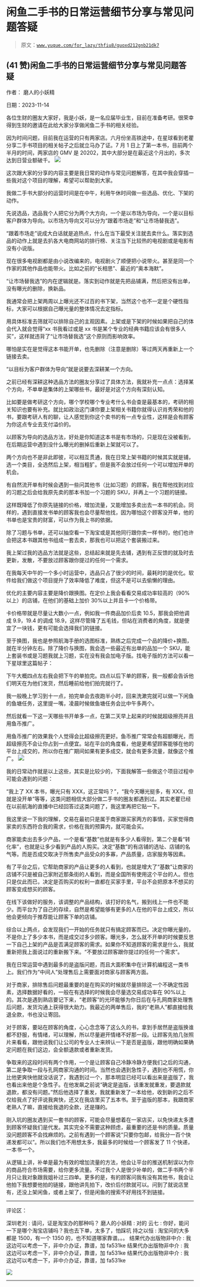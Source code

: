 # 闲鱼二手书的日常运营细节分享与常见问题答疑

> 原文：[`www.yuque.com/for_lazy/thfiu8/guoxd212gnb21dk7`](https://www.yuque.com/for_lazy/thfiu8/guoxd212gnb21dk7)

## (41 赞)闲鱼二手书的日常运营细节分享与常见问题答疑

作者： 磨人的小妖精

日期：2023-11-14

各位生财的圈友大家好，我是小妖，是一名应届毕业生，目前在准备考研。很荣幸得到生财的邀请在此给大家分享做闲鱼二手书的相关经验。

因为时间问题，目前我在运营的只有两家店。六月份坐高铁途中，在星球看到老瞿分享二手书项目的相关帖子之后就立马办了证。7 月 1 日上了第一本书，目前两个半月的时间，两家店的 GMV 是 20202，其中大部分是在最近这个月出的，多次达到日营业额破千。
![](img/bd74b02085fd44831842818fb3bb093c.png)

这次跟大家的分享的内容主要是我日常的动作与常见问题解答，在其中我会穿插一些我对这个项目的理解，希望可以帮助到大家。

我做二手书大部分的运营时间是在中午，利用午休时间做一些选品、优化、下架的动作。

先说选品，选品我个人把它分为两个大方向，一个是以市场为导向，一个是以目标客户群体为导向。以市场为导向又可以分为“跟着市场走”和“让市场替我选”。

“跟着市场走”说成大白话就是追热点，什么在当下最受关注就去卖什么。落实到选品的动作上就是去扒各大电商网站的排行榜、关注当下比较热的电视剧或是电影有没有小说版。

现在很多电视剧都是由小说改编来的，电视剧火了顺便把小说带火。甚至是同一个作家的其他作品也能带火。比如之前的“长相思”、最近的“奥本海默”。

“让市场替我选”的内在逻辑就是。落实到动作就是先把品铺满，然后把没有出单，没有曝光的删除，换新品。

我通常会把上架两周以上曝光还不过百的书下架，当然这个也不一定是个硬性指标，大家可以根据自己曝光量的整体情况去定指标。

用具体标准去筛就可以排除自己的主观因素。上架或是下架的时候如果把自己的体会代入就会觉得“xx 书我看过或是 xx 书是某个专业的经典书籍应该会有很多人买”，这样就违背了“让市场替我选”这个原则而影响效率。

哪怕是实在是觉得这本书能开单，也先删除（注意是删除）等过两天再重新上一个链接去卖。

“以目标为客户群体为导向”就是说要去深耕某一个方向。

之前已经有深耕这种选品方法的圈友分享过了具体方法，我就补充一点点：选择某个方向，不单单是集体的上架哪些书，最好是对这个方向有深刻认知。

比如要是做考研这个方向，哪个学校哪个专业考什么书会查是最基本的，考研的相关知识也要有补充。就比如政治这门课你要上架相关书籍你就得认识肖秀荣和他的书，要跟考研人有的聊，让人感觉到你这个卖书的有一点专业性，这样是会有顾客为你这点专业去支付溢价的。

以顾客为导向的选品方法，好处是你知道这本书是有市场的，只是现在没被看到，在后期运营中遇到没什么曝光的删掉后重新上架就可以了。

两个方向也不是非此即彼，可以相互贯通，我在日常上架书籍的时候其实就是铺，选一个类目，全选然后上架，相当粗犷。但是我不会放过任何一个可以增加开单的机会。

有自然流开单有时候会遇到一些问其他书（比如习题）的顾客。我在帮他找到对应的习题之后会给我原先卖的那本书加一个习题的 SKU，并再上一个习题的链接。

这样既降低了你原先链接的价格，增加流量，又能增加多卖出去一本书的机会。同样的，遇到直接发书单的顾客我也会尽量帮他找，因为哪怕这个顾客没开单，他的书单也是宝贵的财富，可以作为我上书的依据。

除了习题与书单，还可以抽空看一下淘宝或是其他同行跟你卖一样书的，他们也许会把这本书跟其他书组成一套去卖，那我也可以把这个套装搬过来。

我上架过我的选品方法就是这些，总结起来就是先去铺，遇到有正反馈的就及时去更新，发散，不要放过顾客跟你提过的任何一个需求。

在我每天中午的一个多小时运营中，选品只占了很少的时间，最耗时的是优化。软件给我们做这个项目提升了效率降低了难度，但这不是可以去偷懒的理由。

优化的主要内容主要是降价跟换图。在定价上我会看看交易成功率较高的（90%以上）的店铺，在他们的基础上加价 30%以上并且卡一个价格带。

卡价格带就是尽量让大数小一点，例如我一件商品加价后卖 10.5，那我会把他调成 9.9，19.4 的调成 18.9，这样尽管降了五毛钱，但站在消费者的角度，就是便宜了一块钱，更有可能会选择我们的链接。

至于换图，我也是参照航海手册的选图标准，熟练之后完成一个品的降价+换图，就在半分钟左右。除了降价与换图，我会选一些最近有出单的品加一个 SKU，能上套装书或是习题我就上习题，实在没有我会加电子版。找电子版的方法可以看一下星球里这篇帖子：

下午大概四点左右我会把下午的单拍完。四点以后下单的顾客，我一般都会告诉他们明天在为他们发货，然后睡前给他们拍完就行了。

我一般晚上学习到十一点，拍完单会去夜跑半小时，回来洗漱完就可以做一下闲鱼的鱼塘任务，这里提一嘴，凌晨时候做鱼塘任务会比中午多两个。

然后就看一下这一天哪些书开单多一点，在第二天早上起来的时候就超级擦亮并且用鱼币推广。

用鱼币推广的效果我个人觉得会比超级擦亮更好。鱼币推广常常会有超额曝光，而超级擦亮不会让你占到一点便宜。站在平台的角度看，他是更希望顾客能够在他的平台上成交的，所以你在推广期间如果有更多成交，就会有更多流量，就像这个推广。
![](img/588070253996a212b57bb242c26104a8.png)

我的日常动作就是以上这些，其实是比较少的，下面我解答一些做这个项目过程中可能会遇到的问题：

“我上了 XX 本书，曝光只有 XXX，这正常吗？”，“我今天曝光挺多，有 XXX，但就是没开单”等等，这类问题相信大部分做二手书的圈友都遇到过。其实老瞿已经在以前航海的直播中已经回答过这类问题了，我这里再把它贴一下。

我这里说一下我的理解，交易在最初只是属于商家跟买家两方的事情，买家觉得商家卖的东西符合我的需求，价格在我的预算内，就可能会买。

商家能卖出去多少产品，一个是看“基数”也就是有多少人看得到，第二个是看“转化率”，也就是让多少看到产品的人购买。决定“基数”的有店铺的选址、店铺的名气等。而是否成交取决于所售卖产品受众的多寡，产品质量，店家服务等因素。

有了平台之后，它帮助商家的产品让更多的人看到，也就是增大了“基数”让商家的店铺不只是被自己家附近那条街的人看到，而是全国所有使用这个平台的人。但也只是仅此而已，决定是否购买的权利一直都在买家手里，平台不会把原本不想买的顾客变成想买的顾客。

在线下该做好的服务，该调整的产品结构，该打好的名气，搬到线上一件也不能少。而平台为了自己的存续，自然是希望能够有更多的人在他的平台上成交，所以他会更倾向于推荐能让顾客下单的店铺。

综合以上两点，会发现我们一开始的任务就只有搞定顾客而已。决定你曝光量的，不是你上了多少本书，而是成交过多少顾客。曝光多，怎么就不开单的时候要反思一下自己上架的产品是否满足顾客的需求。如果你不知道顾客的需求是什么，我就重新把我上面说过的重新搬下来。“不要放过顾客跟你提过的任何一个需求”。

我在日常运营中遇到最多的是盗版问题，而且大面积集中在计算机编程这一类书上。我们作为“中间人”处理售后上需要面对商家与顾客两方面。

对于商家，排除售后问题最重要的是在购买的时候就尽量排除这一个不确定性因素，选择数据好看的，一般在有选择的时候我会尽量选交易成功率在 90%以上的。其次是遇到熟店要记下来，“老顾客”的光环能够为你日后在与孔网商家处理售后问题，发货沟通上获得很大助力。我最近的两单售后，我的“老熟人”都直接给我退全款，书也没让寄回。

对于顾客，要站在顾客的角度，心心念念等了这么久的书，拿到手居然是盗版换谁都不舒服，有情绪，可以理解，所以尽量避开情绪不好那一段。让顾客先拍几张照片来看看，跟他说我们让公司的专业人士来辨认一下是否是盗版，跟他明确如果确定问题在我们这边，会全额退款或者重新发货。

争取来的这段时间有两个作用，一个是让顾客自己冷静冷静方便我们之后的沟通，第二是争取一段与孔网商家沟通的时间。当然也会遇到急性子，遇到也不用慌，你比他更爽快他就没话说了，我遇到过一个，那本明显已经可以看出来是盗版了，我也看出来他是个急性子。在他发飙之前说“确定是盗版，该重发就重发，要退款就退款，都没有问题。”然后他选择了重发，我就重新发了一本给他，收到新的之后不仅给我点了好评说我爽快，还又在我店里买了五本书。至于盗版的那本，我跟商家老熟人了嘛，直接给我退的全款，还是赚的。

刚入坑的圈友遇到买一套书的顾客，可能会尽量想着在一家店买，以免快递太多遭到顾客怀疑我们是代发。其实完全不需要这种顾虑，最重要的还是书的质量。质量没问题顾客不会找麻烦的。之前有遇到一个顾客说“只要你包邮，给我分一百个快递发都可以”。所以我们也不用想太多，我最多的时候给一个顾客发了 11 个快递，一本书一个。

从逻辑上讲，补单是最为有效的增加流量的方法，他会让平台的推送机制误以为你的商品符合市场需要，给你更多流量。不过我个人是很少补单的，做二手书两个半月只让我对象跟我姐补过三四单。更多的是，有的顾客问我有没有其他书，我会让他拍下我想要他拍的链接，跟他讲先拍下，改价后付款就可以。问到了就说店里有，还没上架闲鱼，或者上架了，但是闲鱼的搜索不好用找不到链接。

* * *

评论区：

深圳老刘 : 请问，证是淘宝办的那种吗？
磨人的小妖精 : 对的
云七 : 你好，能问一下是哪个淘宝店铺吗？我也去下单，太多了，怕踩坑
持之以恒 : 淘宝问的大多都是 1500，有一个 1350 的，也不知道哪家靠谱。。。
结果代办出版物非中介 : 我这边可以考虑一下，非中介办证，靠谱，加 fa531ke
结果代办出版物非中介 : 我这边可以考虑一下，非中介办证，靠谱，加 fa531ke
结果代办出版物非中介 : 我这边可以考虑一下，非中介办证，靠谱，加 fa531ke

![](img/1c37d505930596d12a88ab23e11aa07a.png)

* * *